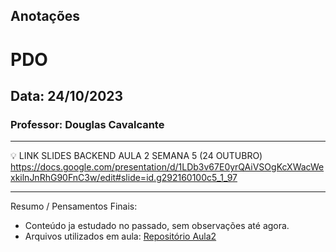 ## Anotações

# PDO

## Data: 24/10/2023

### Professor: Douglas Cavalcante

---

💡 LINK SLIDES BACKEND AULA 2 SEMANA 5 (24 OUTUBRO)
https://docs.google.com/presentation/d/1LDb3v67E0yrQAiVSOgKcXWacWexkilnJnRhG90FnC3w/edit#slide=id.g292160100c5_1_97

---

Resumo / Pensamentos Finais:

- Conteúdo ja estudado no passado, sem observações até agora.
- Arquivos utilizados em aula: [Repositório Aula2]()
